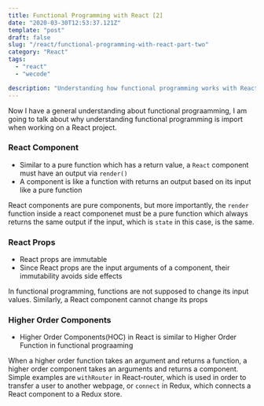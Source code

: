 ```yaml
---
title: Functional Programming with React [2]
date: "2020-03-30T12:53:37.121Z"
template: "post"
draft: false
slug: "/react/functional-programming-with-react-part-two"
category: "React"
tags:
  - "react"
  - "wecode"

description: "Understanding how functional programming works with React"
---
```


Now I have a general understanding about functional prograamming, I am going to talk about why understanding functional programming is import when working on a React project.

### React Component

- Similar to a pure function which has a return value, a `React` component must have an output via `render()`
- A component is like a function with returns an output based on its input like a pure function

React components are pure components, but more importantly, the `render` function inside a react componenet must be a pure function which always returns the same output if the input, which is `state` in this case, is the same.

### React Props

- React props are immutable
- Since React props are the input arguments of a component, their immutability avoids side effects

In functional programming, functions are not supposed to change its input values. Similarly, a React component cannot change its props

### Higher Order Components

- Higher Order Components(HOC) in React is similar to Higher Order Function in functional prograaming

When a higher order function takes an argument and returns a function, a higher order component takes an arguments and returns a component. Simple examples are `withRouter` in React-router, which is used in order to transfer a user to another webpage, or `connect` in Redux, which connects a React component to a Redux store.
